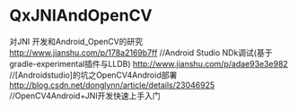 # QxJNIAndOpenCV
对JNI  开发和Android_OpenCV的研究
http://www.jianshu.com/p/178a2169b7ff //Android Studio NDk调试(基于gradle-experimental插件与LLDB)
http://www.jianshu.com/p/adae93e3e982  //[Androidstudio]的坑之OpenCV4Android部署
http://blog.csdn.net/donglynn/article/details/23046925 //OpenCV4Android+JNI开发快速上手入门
